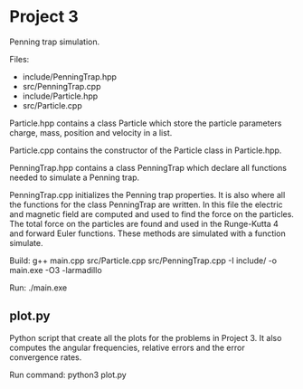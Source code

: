 # Project 3

Penning trap simulation. 

Files:
- include/PenningTrap.hpp
- src/PenningTrap.cpp
- include/Particle.hpp
- src/Particle.cpp

Particle.hpp contains a class Particle which store the particle parameters charge, mass, position and velocity in a list.

Particle.cpp contains the constructor of the Particle class in Particle.hpp.

PenningTrap.hpp contains a class PenningTrap which declare all functions needed to simulate a Penning trap.

PenningTrap.cpp initializes the Penning trap properties. It is also where all the functions for the class PenningTrap 
are written. In this file the electric and magnetic field are computed and used to find the force on the particles. 
The total force on the particles are found and used in the Runge-Kutta 4 and forward Euler functions. These methods 
are simulated with a function simulate.

Build: g++ main.cpp src/Particle.cpp src/PenningTrap.cpp -I include/ -o main.exe -O3 -larmadillo

Run: ./main.exe

plot.py
----
Python script that create all the plots for the problems in Project 3. It also computes the angular 
frequencies, relative errors and the error convergence rates.

Run command: python3 plot.py
